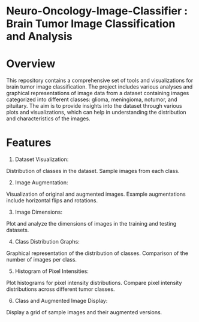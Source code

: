 # Neuro-Oncology-Image-Classifier : Brain Tumor Image Classification and Analysis

# Overview
This repository contains a comprehensive set of tools and visualizations for brain tumor image classification. The project includes various analyses and graphical representations of image data from a dataset containing images categorized into different classes: glioma, meningioma, notumor, and pituitary. The aim is to provide insights into the dataset through various plots and visualizations, which can help in understanding the distribution and characteristics of the images.

# Features

1. Dataset Visualization:

Distribution of classes in the dataset.
Sample images from each class.

2. Image Augmentation:

Visualization of original and augmented images.
Example augmentations include horizontal flips and rotations.

3. Image Dimensions:

Plot and analyze the dimensions of images in the training and testing datasets.

4. Class Distribution Graphs:

Graphical representation of the distribution of classes.
Comparison of the number of images per class.

5. Histogram of Pixel Intensities:

Plot histograms for pixel intensity distributions.
Compare pixel intensity distributions across different tumor classes.

6. Class and Augmented Image Display:

Display a grid of sample images and their augmented versions.

